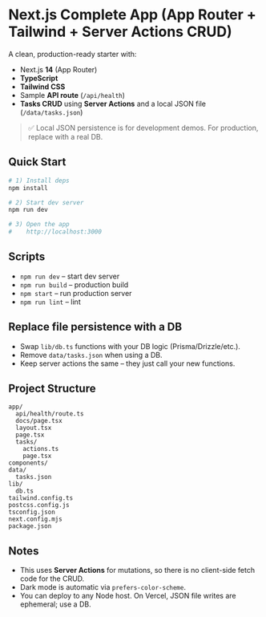 # Next.js Complete App (App Router + Tailwind + Server Actions CRUD)

A clean, production-ready starter with:

- Next.js **14** (App Router)
- **TypeScript**
- **Tailwind CSS**
- Sample **API route** (`/api/health`)
- **Tasks CRUD** using **Server Actions** and a local JSON file (`/data/tasks.json`)

> ✅ Local JSON persistence is for development demos. For production, replace with a real DB.

## Quick Start

```bash
# 1) Install deps
npm install

# 2) Start dev server
npm run dev

# 3) Open the app
#    http://localhost:3000
```

## Scripts

- `npm run dev` – start dev server
- `npm run build` – production build
- `npm start` – run production server
- `npm run lint` – lint

## Replace file persistence with a DB

- Swap `lib/db.ts` functions with your DB logic (Prisma/Drizzle/etc.).
- Remove `data/tasks.json` when using a DB.
- Keep server actions the same – they just call your new functions.

## Project Structure

```
app/
  api/health/route.ts
  docs/page.tsx
  layout.tsx
  page.tsx
  tasks/
    actions.ts
    page.tsx
components/
data/
  tasks.json
lib/
  db.ts
tailwind.config.ts
postcss.config.js
tsconfig.json
next.config.mjs
package.json
```

## Notes

- This uses **Server Actions** for mutations, so there is no client-side fetch code for the CRUD.
- Dark mode is automatic via `prefers-color-scheme`.
- You can deploy to any Node host. On Vercel, JSON file writes are ephemeral; use a DB.
